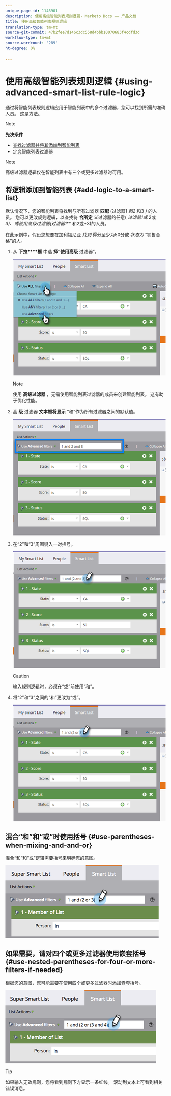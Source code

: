 ```yaml
---
unique-page-id: 1146901
description: 使用高级智能列表规则逻辑- Marketo Docs —— 产品文档
title: 使用高级智能列表规则逻辑
translation-type: tm+mt
source-git-commit: 47b2fee7d146c3dc558d4bbb10070683f4cdfd3d
workflow-type: tm+mt
source-wordcount: '289'
ht-degree: 0%

---
```



# 使用高级智能列表规则逻辑 {#using-advanced-smart-list-rule-logic}

通过将智能列表规则逻辑应用于智能列表中的多个过滤器，您可以找到所需的准确人员。 这是方法。

>[!NOTE]
>
>**先决条件**
>
>* [查找过滤器并将其添加到智能列表](../../../../product-docs/core-marketo-concepts/smart-lists-and-static-lists/creating-a-smart-list/find-and-add-filters-to-a-smart-list.md)
>* [定义智能列表过滤器](../../../../product-docs/core-marketo-concepts/smart-lists-and-static-lists/creating-a-smart-list/define-smart-list-filters.md)

>



>[!NOTE]
>
>高级过滤器逻辑仅在智能列表中有三个或更多过滤器时可用。

## 将逻辑添加到智能列表 {#add-logic-to-a-smart-list}

默认情况下，您的智能列表将找到与所有过滤器 **匹配** (过滤器1 *和2* 和3 *)* 的人员。 您可以更改规则逻辑，以查找符 **合所定** 义过滤器的任意( *过滤器1或* 2或 *3)、或使用高级过滤器(过滤器1*** 和2或*3)的人员。

在此示例中，假设您想要在加利福尼亚 *找到* 得分至少为50分或 *状态为* “销售合格”的人。

1. 从 **下拉****框** 中选 **择“使用高级** 过滤器”。

   ![](assets/one.png)

   >[!NOTE]
   >
   >使用 **高级过滤器** ，无需使用智能列表过滤器的成员来创建智能列表。 这有助于优化性能。

1. 高 **级** 过滤器 **文本框将显示** “和”作为所有过滤器之间的默认值。

   ![](assets/two-2.png)

1. 在“2”和“3”周围键入一对括号。

   ![](assets/three-2.png)

   >[!CAUTION]
   >
   >输入规则逻辑时，必须在“或”前使用“和”。

1. 将“2”和“3”之间的“和”更改为“或”。

   ![](assets/four-1.png)

## 混合“和”和“或”时使用括号 {#use-parentheses-when-mixing-and-and-or}

混合“和”和“或”逻辑需要括号来明确您的意图。

![](assets/advancedfilters-parent.png)

## 如果需要，请对四个或更多过滤器使用嵌套括号 {#use-nested-parentheses-for-four-or-more-filters-if-needed}

根据您的意图，您可能需要在使用四个或更多过滤器时添加嵌套括号。

![](assets/advancedfilters-nested.png)

>[!TIP]
>
>如果输入无效规则，您将看到规则下方显示一条红线。 滚动到文本上可看到相关错误消息。

